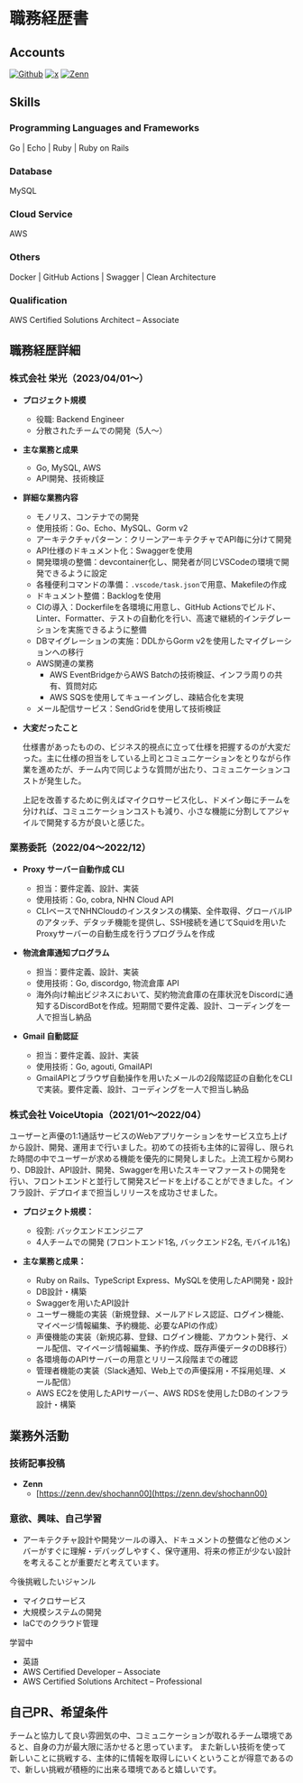 # 職務経歴書

## Accounts

<p>
<a href="https://github.com/git-shochann" target="_blank"><img alt="Github" src="https://img.shields.io/badge/git_shochann-%2312100E.svg?&style=flat-square&logo=Github&logoColor=white" /></a>
<a href="https://x.com/00sht_" target="_blank"><img alt="x" src="https://img.shields.io/badge/@00sht_-%231DA1F2.svg?&style=flat-square&logo=x&logoColor=white" /></a>
<a href="https://zenn.dev/shochann00" target="_blank"><img alt="Zenn" src="https://img.shields.io/badge/shochann00-3EA8FF.svg?&style=flat-square&logo=Zenn&logoColor=white" /></a>
</p>

## Skills

### Programming Languages and Frameworks

Go | Echo | Ruby | Ruby on Rails

### Database

MySQL

### Cloud Service

AWS

### Others

Docker | GitHub Actions | Swagger | Clean Architecture

### Qualification

AWS Certified Solutions Architect – Associate

## 職務経歴詳細

### 株式会社 栄光（2023/04/01〜）

- **プロジェクト規模**

  - 役職: Backend Engineer
  - 分散されたチームでの開発（5人〜）

- **主な業務と成果**

  - Go, MySQL, AWS
  - API開発、技術検証

- **詳細な業務内容**

  - モノリス、コンテナでの開発
  - 使用技術：Go、Echo、MySQL、Gorm v2
  - アーキテクチャパターン：クリーンアーキテクチャでAPI毎に分けて開発
  - API仕様のドキュメント化：Swaggerを使用
  - 開発環境の整備：devcontainer化し、開発者が同じVSCodeの環境で開発できるように設定
  - 各種便利コマンドの準備：`.vscode/task.json`で用意、Makefileの作成
  - ドキュメント整備：Backlogを使用
  - CIの導入：Dockerfileを各環境に用意し、GitHub Actionsでビルド、Linter、Formatter、テストの自動化を行い、高速で継続的インテグレーションを実施できるように整備
  - DBマイグレーションの実施：DDLからGorm v2を使用したマイグレーションへの移行
  - AWS関連の業務
    - AWS EventBridgeからAWS Batchの技術検証、インフラ周りの共有、質問対応
    - AWS SQSを使用してキューイングし、疎結合化を実現
  - メール配信サービス：SendGridを使用して技術検証

- **大変だったこと**

  仕様書があったものの、ビジネス的視点に立って仕様を把握するのが大変だった。主に仕様の担当をしている上司とコミュニケーションをとりながら作業を進めたが、チーム内で同じような質問が出たり、コミュニケーションコストが発生した。
  
  上記を改善するために例えばマイクロサービス化し、ドメイン毎にチームを分ければ、コミュニケーションコストも減り、小さな機能に分割してアジャイルで開発する方が良いと感じた。

### 業務委託（2022/04〜2022/12）

- **Proxy サーバー自動作成 CLI**

  - 担当：要件定義、設計、実装
  - 使用技術：Go, cobra, NHN Cloud API
  - CLIベースでNHNCloudのインスタンスの構築、全件取得、グローバルIPのアタッチ、デタッチ機能を提供し、SSH接続を通じてSquidを用いたProxyサーバーの自動生成を行うプログラムを作成

- **物流倉庫通知プログラム**

  - 担当：要件定義、設計、実装
  - 使用技術：Go, discordgo, 物流倉庫 API
  - 海外向け輸出ビジネスにおいて、契約物流倉庫の在庫状況をDiscordに通知するDiscordBotを作成。短期間で要件定義、設計、コーディングを一人で担当し納品

- **Gmail 自動認証**

  - 担当：要件定義、設計、実装
  - 使用技術：Go, agouti, GmailAPI
  - GmailAPIとブラウザ自動操作を用いたメールの2段階認証の自動化をCLIで実装。要件定義、設計、コーディングを一人で担当し納品

### 株式会社 VoiceUtopia（2021/01〜2022/04）

ユーザーと声優の1:1通話サービスのWebアプリケーションをサービス立ち上げから設計、開発、運用まで行いました。初めての技術も主体的に習得し、限られた時間の中でユーザーが求める機能を優先的に開発しました。上流工程から関わり、DB設計、API設計、開発、Swaggerを用いたスキーマファーストの開発を行い、フロントエンドと並行して開発スピードを上げることができました。インフラ設計、デプロイまで担当しリリースを成功させました。

- **プロジェクト規模：**

  - 役割: バックエンドエンジニア
  - 4人チームでの開発 (フロントエンド1名, バックエンド2名, モバイル1名)

- **主な業務と成果：**

  - Ruby on Rails、TypeScript Express、MySQLを使用したAPI開発・設計
  - DB設計・構築
  - Swaggerを用いたAPI設計
  - ユーザー機能の実装（新規登録、メールアドレス認証、ログイン機能、マイページ情報編集、予約機能、必要なAPIの作成）
  - 声優機能の実装（新規応募、登録、ログイン機能、アカウント発行、メール配信、マイページ情報編集、予約作成、既存声優データのDB移行）
  - 各環境毎のAPIサーバーの用意とリリース段階までの確認
  - 管理者機能の実装（Slack通知、Web上での声優採用・不採用処理、メール配信）
  - AWS EC2を使用したAPIサーバー、AWS RDSを使用したDBのインフラ設計・構築

## 業務外活動

### 技術記事投稿

- **Zenn**
  - [https://zenn.dev/shochann00](https://zenn.dev/shochann00)


### 意欲、興味、自己学習

- アーキテクチャ設計や開発ツールの導入、ドキュメントの整備など他のメンバーがすぐに理解・デバッグしやすく、保守運用、将来の修正が少ない設計を考えることが重要だと考えています。

今後挑戦したいジャンル

- マイクロサービス
- 大規模システムの開発
- IaCでのクラウド管理

学習中

- 英語
- AWS Certified Developer – Associate
- AWS Certified Solutions Architect – Professional

## 自己PR、希望条件

チームと協力して良い雰囲気の中、コミュニケーションが取れるチーム環境であると、自身の力が最大限に活かせると思っています。
また新しい技術を使って新しいことに挑戦する、主体的に情報を取得しにいくということが得意であるので、新しい挑戦が積極的に出来る環境であると嬉しいです。